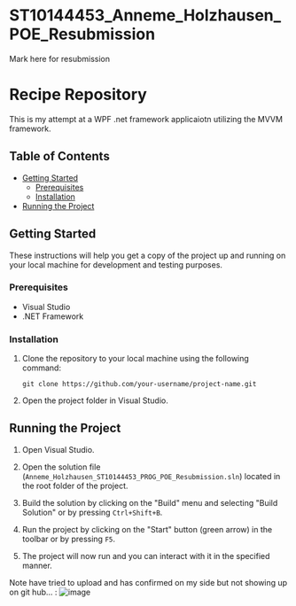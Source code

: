 # ST10144453_Anneme_Holzhausen_POE_Resubmission
Mark here for resubmission

# Recipe Repository

This is my attempt at a WPF .net framework applicaiotn utilizing the MVVM framework. 

## Table of Contents

- [Getting Started](#getting-started)
  - [Prerequisites](#prerequisites)
  - [Installation](#installation)
- [Running the Project](#running-the-project)

## Getting Started

These instructions will help you get a copy of the project up and running on your local machine for development and testing purposes.

### Prerequisites

- Visual Studio
- .NET Framework 

### Installation

1. Clone the repository to your local machine using the following command:

   ```
   git clone https://github.com/your-username/project-name.git
   ```

2. Open the project folder in Visual Studio.

## Running the Project

1. Open Visual Studio.

2. Open the solution file (`Anneme_Holzhausen_ST10144453_PROG_POE_Resubmission.sln`) located in the root folder of the project.

3. Build the solution by clicking on the "Build" menu and selecting "Build Solution" or by pressing `Ctrl+Shift+B`.

4. Run the project by clicking on the "Start" button (green arrow) in the toolbar or by pressing `F5`.

5. The project will now run and you can interact with it in the specified manner.


Note have tried to upload and has confirmed on my side but not showing up on git hub... :
![image](https://github.com/VCCT-PROG6221-2023-Grp1/ST10144453_Anneme_Holzhausen_POE_Resubmission/assets/102977601/49b3c5ac-48a2-4953-933e-c566e71ea09f)



